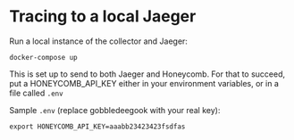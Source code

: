 # Tracing to a local Jaeger

Run a local instance of the collector and Jaeger:

`docker-compose up`

This is set up to send to both Jaeger and Honeycomb. For that to succeed,
put a HONEYCOMB_API_KEY either in your environment variables,
or in a file called `.env`

Sample `.env` (replace gobbledeegook with your real key):

```
export HONEYCOMB_API_KEY=aaabb23423423fsdfas
```
